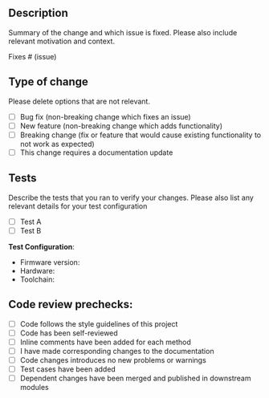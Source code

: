 ## Description

Summary of the change and which issue is fixed. Please also include relevant motivation and context.

Fixes # (issue)

## Type of change

Please delete options that are not relevant.

- [ ] Bug fix (non-breaking change which fixes an issue)
- [ ] New feature (non-breaking change which adds functionality)
- [ ] Breaking change (fix or feature that would cause existing functionality to not work as expected)
- [ ] This change requires a documentation update

## Tests

Describe the tests that you ran to verify your changes. Please also list any relevant details for your test configuration

- [ ] Test A
- [ ] Test B

**Test Configuration**:

- Firmware version:
- Hardware:
- Toolchain:

## Code review prechecks:

- [ ] Code follows the style guidelines of this project
- [ ] Code has been self-reviewed
- [ ] Inline comments have been added for each method
- [ ] I have made corresponding changes to the documentation
- [ ] Code changes introduces no new problems or warnings
- [ ] Test cases have been added
- [ ] Dependent changes have been merged and published in downstream modules
